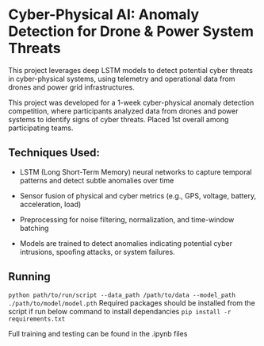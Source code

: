 # **Cyber-Physical AI: Anomaly Detection for Drone & Power System Threats**
This project leverages deep LSTM models to detect potential cyber threats in cyber-physical systems, using telemetry and operational data from drones and power grid infrastructures.

This project was developed for a 1-week cyber-physical anomaly detection competition, where participants analyzed data from drones and power systems to identify signs of cyber threats.
Placed 1st overall among participating teams.

## Techniques Used:

- LSTM (Long Short-Term Memory) neural networks to capture temporal patterns and detect subtle anomalies over time

- Sensor fusion of physical and cyber metrics (e.g., GPS, voltage, battery, acceleration, load)

- Preprocessing for noise filtering, normalization, and time-window batching

- Models are trained to detect anomalies indicating potential cyber intrusions, spoofing attacks, or system failures.

## Running

``` python path/to/run/script --data_path /path/to/data --model_path ./path/to/model/model.pth ```
Required packages should be installed from the script if run below command to install dependancies
``` pip install -r requirements.txt ```

Full training and testing can be found in the .ipynb files
